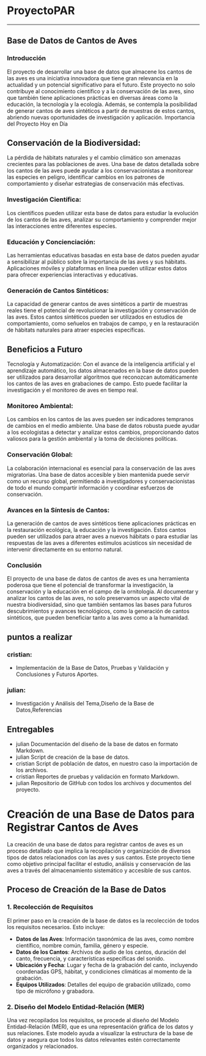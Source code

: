 # ProyectoPAR
---

## Base de Datos de Cantos de Aves
### Introducción
El proyecto de desarrollar una base de datos que almacene los cantos de las aves es una iniciativa innovadora que tiene gran relevancia en la actualidad y un potencial significativo para el futuro. Este proyecto no solo contribuye al conocimiento científico y a la conservación de las aves, sino que también tiene aplicaciones prácticas en diversas áreas como la educación, la tecnología y la ecología. Además, se contempla la posibilidad de generar cantos de aves sintéticos a partir de muestras de estos cantos, abriendo nuevas oportunidades de investigación y aplicación.
Importancia del Proyecto Hoy en Día
## Conservación de la Biodiversidad:
La pérdida de hábitats naturales y el cambio climático son amenazas crecientes para las poblaciones de aves. Una base de datos detallada sobre los cantos de las aves puede ayudar a los conservacionistas a monitorear las especies en peligro, identificar cambios en los patrones de comportamiento y diseñar estrategias de conservación más efectivas.

### Investigación Científica:
Los científicos pueden utilizar esta base de datos para estudiar la evolución de los cantos de las aves, analizar su comportamiento y comprender mejor las interacciones entre diferentes especies. 

### Educación y Concienciación:
Las herramientas educativas basadas en esta base de datos pueden ayudar a sensibilizar al público sobre la importancia de las aves y sus hábitats. Aplicaciones móviles y plataformas en línea pueden utilizar estos datos para ofrecer experiencias interactivas y educativas. 

### Generación de Cantos Sintéticos:
La capacidad de generar cantos de aves sintéticos a partir de muestras reales tiene el potencial de revolucionar la investigación y conservación de las aves. Estos cantos sintéticos pueden ser utilizados en estudios de comportamiento, como señuelos en trabajos de campo, y en la restauración de hábitats naturales para atraer especies específicas.

## Beneficios a Futuro
Tecnología y Automatización:
Con el avance de la inteligencia artificial y el aprendizaje automático, los datos almacenados en la base de datos pueden ser utilizados para desarrollar algoritmos que reconozcan automáticamente los cantos de las aves en grabaciones de campo. Esto puede facilitar la investigación y el monitoreo de aves en tiempo real.

### Monitoreo Ambiental:
Los cambios en los cantos de las aves pueden ser indicadores tempranos de cambios en el medio ambiente. Una base de datos robusta puede ayudar a los ecologistas a detectar y analizar estos cambios, proporcionando datos valiosos para la gestión ambiental y la toma de decisiones políticas.

### Conservación Global:
La colaboración internacional es esencial para la conservación de las aves migratorias. Una base de datos accesible y bien mantenida puede servir como un recurso global, permitiendo a investigadores y conservacionistas de todo el mundo compartir información y coordinar esfuerzos de conservación.

### Avances en la Síntesis de Cantos:
La generación de cantos de aves sintéticos tiene aplicaciones prácticas en la restauración ecológica, la educación y la investigación. Estos cantos pueden ser utilizados para atraer aves a nuevos hábitats o para estudiar las respuestas de las aves a diferentes estímulos acústicos sin necesidad de intervenir directamente en su entorno natural.

### Conclusión
El proyecto de una base de datos de cantos de aves es una herramienta poderosa que tiene el potencial de transformar la investigación, la conservación y la educación en el campo de la ornitología. Al documentar y analizar los cantos de las aves, no solo preservamos un aspecto vital de nuestra biodiversidad, sino que también sentamos las bases para futuros descubrimientos y avances tecnológicos, como la generación de cantos sintéticos, que pueden beneficiar tanto a las aves como a la humanidad.


## puntos a realizar 
### cristian:
- Implementación de la Base de Datos, Pruebas y Validación y Conclusiones y Futuros Aportes.
### julian:
 - Investigación y Análisis del Tema,Diseño de la Base de Datos,Referencias

 ## Entregables


- julian Documentación del diseño de la base de datos en formato Markdown.
- julian Script de creación de la base de datos.
- cristian Script de población de datos, en nuestro caso la importación de los archivos.
- cristian Reportes de pruebas y validación en formato Markdown.
- julian Repositorio de GitHub con todos los archivos y documentos del proyecto.  

# Creación de una Base de Datos para Registrar Cantos de Aves

La creación de una base de datos para registrar cantos de aves es un proceso detallado que implica la recopilación y organización de diversos tipos de datos relacionados con las aves y sus cantos. Este proyecto tiene como objetivo principal facilitar el estudio, análisis y conservación de las aves a través del almacenamiento sistemático y accesible de sus cantos.

## Proceso de Creación de la Base de Datos

### 1. Recolección de Requisitos
El primer paso en la creación de la base de datos es la recolección de todos los requisitos necesarios. Esto incluye:

- **Datos de las Aves**: Información taxonómica de las aves, como nombre científico, nombre común, familia, género y especie.
- **Datos de los Cantos**: Archivos de audio de los cantos, duración del canto, frecuencia, y características específicas del sonido.
- **Ubicación y Fecha**: Lugar y fecha de la grabación del canto, incluyendo coordenadas GPS, hábitat, y condiciones climáticas al momento de la grabación.
- **Equipos Utilizados**: Detalles del equipo de grabación utilizado, como tipo de micrófono y grabadora.

### 2. Diseño del Modelo Entidad-Relación (MER)
Una vez recopilados los requisitos, se procede al diseño del Modelo Entidad-Relación (MER), que es una representación gráfica de los datos y sus relaciones. Este modelo ayuda a visualizar la estructura de la base de datos y asegura que todos los datos relevantes estén correctamente organizados y relacionados.
